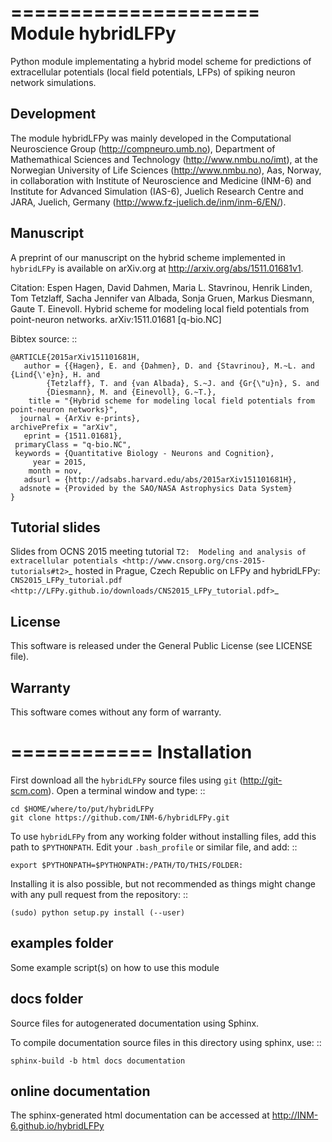 =====================
Module **hybridLFPy**
=====================

Python module implementating a hybrid model scheme for predictions of
extracellular potentials (local field potentials, LFPs) of spiking
neuron network simulations. 


Development
-----------

The module hybridLFPy was mainly developed in the Computational Neuroscience
Group (http://compneuro.umb.no), Department of Mathemathical Sciences and
Technology (http://www.nmbu.no/imt), at the Norwegian University of Life
Sciences (http://www.nmbu.no), Aas, Norway, in collaboration with Institute of
Neuroscience and Medicine (INM-6) and Institute for Advanced Simulation (IAS-6),
Juelich Research Centre and JARA, Juelich, Germany
(http://www.fz-juelich.de/inm/inm-6/EN/).


Manuscript
----------

A preprint of our manuscript on the hybrid scheme implemented in ``hybridLFPy`` is available on arXiv.org at http://arxiv.org/abs/1511.01681v1. 

Citation:
Espen Hagen, David Dahmen, Maria L. Stavrinou, Henrik Linden, Tom Tetzlaff, Sacha Jennifer van Albada, Sonja Gruen, Markus Diesmann, Gaute T. Einevoll. Hybrid scheme for modeling local field potentials from point-neuron networks. arXiv:1511.01681 [q-bio.NC]

Bibtex source:
::
    
    @ARTICLE{2015arXiv151101681H,
       author = {{Hagen}, E. and {Dahmen}, D. and {Stavrinou}, M.~L. and {Lind{\'e}n}, H. and 
            {Tetzlaff}, T. and {van Albada}, S.~J. and {Gr{\"u}n}, S. and 
            {Diesmann}, M. and {Einevoll}, G.~T.},
        title = "{Hybrid scheme for modeling local field potentials from point-neuron networks}",
      journal = {ArXiv e-prints},
    archivePrefix = "arXiv",
       eprint = {1511.01681},
     primaryClass = "q-bio.NC",
     keywords = {Quantitative Biology - Neurons and Cognition},
         year = 2015,
        month = nov,
       adsurl = {http://adsabs.harvard.edu/abs/2015arXiv151101681H},
      adsnote = {Provided by the SAO/NASA Astrophysics Data System}
    }    

Tutorial slides
---------------

Slides from OCNS 2015 meeting tutorial `T2:  Modeling and analysis of extracellular potentials <http://www.cnsorg.org/cns-2015-tutorials#t2>`_ hosted in Prague, Czech Republic on LFPy and hybridLFPy: `CNS2015_LFPy_tutorial.pdf  <http://LFPy.github.io/downloads/CNS2015_LFPy_tutorial.pdf>`_



License
-------

This software is released under the General Public License (see LICENSE file).


Warranty
--------

This software comes without any form of warranty. 


============
Installation
============

First download all the ``hybridLFPy`` source files using ``git``
(http://git-scm.com). Open a terminal window and type:
::
    
    cd $HOME/where/to/put/hybridLFPy
    git clone https://github.com/INM-6/hybridLFPy.git
    

To use ``hybridLFPy`` from any working folder without installing files, add this
path to ``$PYTHONPATH``. Edit your ``.bash_profile`` or similar file, and add:
::    
    
    export $PYTHONPATH=$PYTHONPATH:/PATH/TO/THIS/FOLDER:
    
Installing it is also possible, but not recommended as things might change with
any pull request from the repository:
::    
    
    (sudo) python setup.py install (--user)



examples folder
---------------

Some example script(s) on how to use this module



docs folder
-----------

Source files for autogenerated documentation using Sphinx.

To compile documentation source files in this directory using sphinx, use:
::

    sphinx-build -b html docs documentation
    

online documentation
--------------------

The sphinx-generated html documentation can be accessed at
http://INM-6.github.io/hybridLFPy
